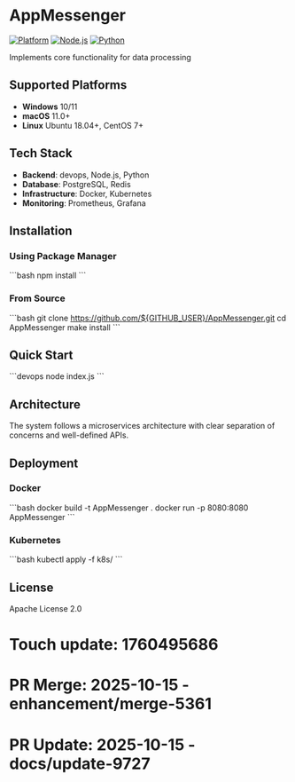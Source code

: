 # AppMessenger

[![Platform](https://img.shields.io/badge/platform-windows%20%7C%20macos%20%7C%20linux-lightgrey)]()
[![Node.js](https://img.shields.io/badge/node.js-18.x-green)]()
[![Python](https://img.shields.io/badge/python-3.8+-blue)]()

Implements core functionality for data processing

## Supported Platforms

- **Windows** 10/11
- **macOS** 11.0+
- **Linux** Ubuntu 18.04+, CentOS 7+

## Tech Stack

- **Backend**: devops, Node.js, Python
- **Database**: PostgreSQL, Redis
- **Infrastructure**: Docker, Kubernetes
- **Monitoring**: Prometheus, Grafana

## Installation

### Using Package Manager

\`\`\`bash
npm install
\`\`\`

### From Source

\`\`\`bash
git clone https://github.com/${GITHUB_USER}/AppMessenger.git
cd AppMessenger
make install
\`\`\`

## Quick Start

\`\`\`devops
node index.js
\`\`\`

## Architecture

The system follows a microservices architecture with clear separation of concerns and well-defined APIs.

## Deployment

### Docker

\`\`\`bash
docker build -t AppMessenger .
docker run -p 8080:8080 AppMessenger
\`\`\`

### Kubernetes

\`\`\`bash
kubectl apply -f k8s/
\`\`\`

## License

Apache License 2.0

# Touch update: 1760495686

# PR Merge: 2025-10-15 - enhancement/merge-5361

# PR Update: 2025-10-15 - docs/update-9727
